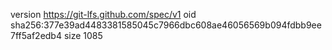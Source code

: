 version https://git-lfs.github.com/spec/v1
oid sha256:377e39ad4483381585045c7966dbc608ae46056569b094fdbb9ee7ff5af2edb4
size 1085
